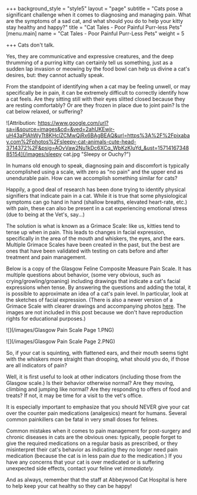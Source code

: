 +++
background_style = "style5"
layout = "page"
subtitle = "Cats pose a significant challenge when it comes to diagnosing and managing pain.  What are the symptoms of a sad cat, and what should you do to help your kitty stay healthy and happy?"
title = "Cat Tales - Poor Painful Purr-less Pets"
[menu.main]
name = "Cat Tales - Poor Painful Purr-Less Pets"
weight = 5

+++
Cats don't talk.

Yes, they are communicative and expressive creatures, and the deep thrumming of a purring kitty can certainly tell us something, just as a sudden lap invasion or meowing by the food bowl can help us divine a cat's desires, but: they cannot actually speak.

From the standpoint of identifying when a cat may be feeling unwell, or may specifically be in pain, it can be extremely difficult to correctly identify how a cat feels.  Are they sitting still with their eyes slitted closed because they are resting comfortably?  Or are they frozen in place due to joint pain?  Is the cat below relaxed, or suffering?

![Attribution: https://www.google.com/url?sa=i&source=images&cd=&ved=2ahUKEwjr-uH43aPlAhWyTt8KHclZCMwQjRx6BAgBEAQ&url=https%3A%2F%2Fpixabay.com%2Fphotos%2Fsleepy-cat-animals-cute-head-3714372%2F&psig=AOvVaw2Nu1kDc6XCq_WbKzKIuYd_&ust=1571416734885154](/images/sleepy cat.jpg "Sleepy or Ouchy?")

In humans old enough to speak, diagnosing pain and discomfort is typically accomplished using a scale, with zero as "no pain" and the upper end as unendurable pain.  How can we accomplish something similar for cats?

Happily, a good deal of research has been done trying to identify physical signifiers that indicate pain in a cat.  While it is true that some physiological symptoms can go hand in hand (shallow breaths, elevated heart-rate, etc.) with pain, these can also be present in a cat experiencing emotional stress (due to being at the Vet's, say...)  

The solution is what is known as a Grimace Scale: like us, kitties tend to tense up when in pain.  This leads to changes in facial expression, specifically in the area of the mouth and whiskers, the eyes, and the ears.  Multiple Grimace Scales have been created in the past, but the best are ones that have been validated with testing on cats before and after treatment and pain management.

Below is a copy of the Glasgow Feline Composite Measure Pain Scale.  It has multiple questions about behavior, (some very obvious, such as crying/growling/groaning) including drawings that indicate a cat's facial expressions when tense.  By answering the questions and adding the total, it is possible to approximate an idea of a cat's pain level.  In particular, look at the sketches of facial expression.  (There is also a newer version of a Grimace Scale with clearer drawings and accompanying photos [here](https://www.avma.org/News/JAVMANews/Pages/191001c.aspx "Feline Grimace Scale").  The images are not included in this post because we don't have reproduction rights for educational purposes.)

![](/images/Glasgow Pain Scale Page 1.PNG)

![](/images/Glasgow Pain Scale Page 2.PNG)

So, if your cat is squinting, with flattened ears, and their mouth seems tight with the whiskers more straight than drooping, what should you do, if those are all indicators of pain?  

Well, it is first useful to look at other indicators (including those from the Glasgow scale.)  Is their behavior otherwise normal?  Are they moving, climbing and jumping like normal?  Are they responding to offers of food and treats?  If not, it may be time for a visit to the vet's office.

It is especially important to emphasize that you should NEVER give your cat over the counter pain medications (analgesics) meant for humans.  Several common painkillers can be fatal in very small doses for felines.

Common mistakes when it comes to pain management for post-surgery and chronic diseases in cats are the obvious ones: typically, people forget to give the required medications on a regular basis as prescribed, or they misinterpret their cat's behavior as indicating they no longer need pain medication (because the cat is in less pain _due to_ the medication.)  If you have any concerns that your cat is over medicated or is suffering unexpected side effects, contact your feline vet _immediately._

And as always, remember that the staff at Abbeywood Cat Hospital is here to help keep your cat healthy so they can be happy!